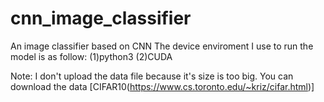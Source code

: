 # cnn_image_classifier
An image classifier based on CNN
The device enviroment I use to run the model is as follow:
(1)python3
(2)CUDA

Note: I don't upload the data file because it's size is too big. You can download the data [CIFAR10(https://www.cs.toronto.edu/~kriz/cifar.html)]
